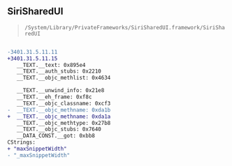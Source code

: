 ## SiriSharedUI

> `/System/Library/PrivateFrameworks/SiriSharedUI.framework/SiriSharedUI`

```diff

-3401.31.5.11.11
+3401.31.5.11.15
   __TEXT.__text: 0x895e4
   __TEXT.__auth_stubs: 0x2210
   __TEXT.__objc_methlist: 0x4634

   __TEXT.__unwind_info: 0x21e8
   __TEXT.__eh_frame: 0xf8c
   __TEXT.__objc_classname: 0xcf3
-  __TEXT.__objc_methname: 0xda1b
+  __TEXT.__objc_methname: 0xda1a
   __TEXT.__objc_methtype: 0x27b8
   __TEXT.__objc_stubs: 0x7640
   __DATA_CONST.__got: 0xbb8
CStrings:
+ "maxSnippetWidth"
- "_maxSnippetWidth"

```
